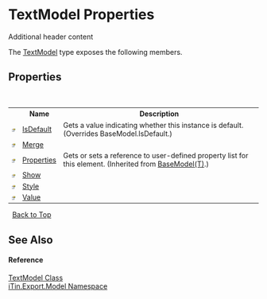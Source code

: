 # TextModel Properties
Additional header content 

The <a href="T_iTin_Export_Model_TextModel">TextModel</a> type exposes the following members.


## Properties
&nbsp;<table><tr><th></th><th>Name</th><th>Description</th></tr><tr><td>![Public property](media/pubproperty.gif "Public property")</td><td><a href="P_iTin_Export_Model_TextModel_IsDefault">IsDefault</a></td><td>
Gets a value indicating whether this instance is default.
 (Overrides BaseModel.IsDefault.)</td></tr><tr><td>![Public property](media/pubproperty.gif "Public property")</td><td><a href="P_iTin_Export_Model_TextModel_Merge">Merge</a></td><td /></tr><tr><td>![Public property](media/pubproperty.gif "Public property")</td><td><a href="P_iTin_Export_Model_BaseModel_1_Properties">Properties</a></td><td>
Gets or sets a reference to user-defined property list for this element.
 (Inherited from <a href="T_iTin_Export_Model_BaseModel_1">BaseModel(T)</a>.)</td></tr><tr><td>![Public property](media/pubproperty.gif "Public property")</td><td><a href="P_iTin_Export_Model_TextModel_Show">Show</a></td><td /></tr><tr><td>![Public property](media/pubproperty.gif "Public property")</td><td><a href="P_iTin_Export_Model_TextModel_Style">Style</a></td><td /></tr><tr><td>![Public property](media/pubproperty.gif "Public property")</td><td><a href="P_iTin_Export_Model_TextModel_Value">Value</a></td><td /></tr></table>&nbsp;
<a href="#textmodel-properties">Back to Top</a>

## See Also


#### Reference
<a href="T_iTin_Export_Model_TextModel">TextModel Class</a><br /><a href="N_iTin_Export_Model">iTin.Export.Model Namespace</a><br />